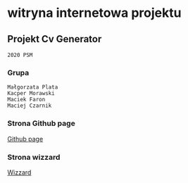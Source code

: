 #  witryna internetowa projektu

## Projekt Cv Generator
```
2020 PSM
```

### Grupa
```
Małgorzata Plata
Kacper Morawski
Maciek Faron 
Maciej Czarnik
```


### Strona Github page
[Github page](https://kacpermo.github.io/PSM-Project/)


### Strona wizzard
[Wizzard](https://wizard.uek.krakow.pl/~s206684/)
